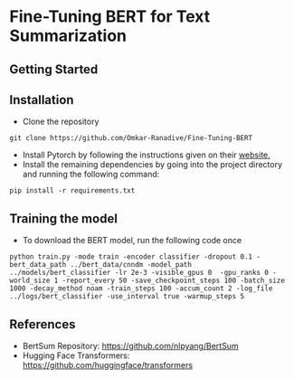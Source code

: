 # Fine-Tuning BERT for Text Summarization 


## Getting Started 

## Installation 
* Clone the repository 
```
git clone https://github.com/Omkar-Ranadive/Fine-Tuning-BERT
```
* Install Pytorch by following the instructions given on their [website.](https://pytorch.org/get-started/locally/)
* Install the remaining dependencies by going into the project directory and running the following command: 
```
pip install -r requirements.txt
```
## Training the model 
* To download the BERT model, run the following code once 
```
python train.py -mode train -encoder classifier -dropout 0.1 -bert_data_path ../bert_data/cnndm -model_path ../models/bert_classifier -lr 2e-3 -visible_gpus 0  -gpu_ranks 0 -world_size 1 -report_every 50 -save_checkpoint_steps 100 -batch_size 1000 -decay_method noam -train_steps 100 -accum_count 2 -log_file ../logs/bert_classifier -use_interval true -warmup_steps 5
``` 

## References
* BertSum Repository: https://github.com/nlpyang/BertSum
* Hugging Face Transformers: https://github.com/huggingface/transformers

